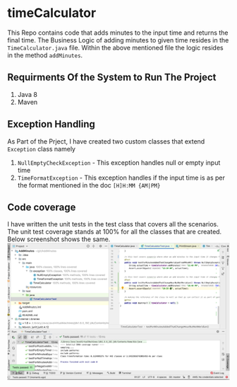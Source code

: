 # timeCalculator

This Repo contains code that adds minutes to the input time and returns the final time. The Business Logic of adding minutes to given time
resides in the `TimeCalculator.java` file. Within the above mentioned
file the logic resides in the method `addMinutes`. 

## Requirments Of the System to Run The Project
1. Java 8
2. Maven

## Exception Handling
As Part of the Prject, I have created two custom classes that extend `Exception` class namely 
1) `NullEmptyCheckException`  - This exception handles null or empty input time
2) `TimeFormatException` - This exception handles if the input time is as per the format mentioned in the doc ``[H]H:MM {AM|PM}``

## Code coverage

I have written the unit tests in the test class that covers all the scenarios. The unit
test coverage stands at 100% for all the classes that are created. Below screenshot shows
the same.
![Unit Test Coverage](src/main/resources/CodeCoverage_screenshot.png?raw=true )